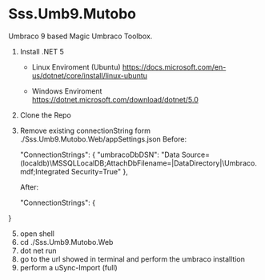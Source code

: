 # Sss.Umb9.Mutobo

Umbraco 9 based Magic Umbraco Toolbox.


1. Install .NET 5
    - Linux Enviroment (Ubuntu)
      https://docs.microsoft.com/en-us/dotnet/core/install/linux-ubuntu
      
    - Windows Enviroment
      https://dotnet.microsoft.com/download/dotnet/5.0
2. Clone the Repo
3. Remove existing connectionString form ./Sss.Umb9.Mutobo.Web/appSettings.json
   Before:

    "ConnectionStrings": {
    "umbracoDbDSN": "Data Source=(localdb)\\MSSQLLocalDB;AttachDbFilename=|DataDirectory|\\Umbraco.mdf;Integrated Security=True"
  },
   
   After:
   
     "ConnectionStrings": {
    
  }

5. open shell 
6. cd ./Sss.Umb9.Mutobo.Web
7. dot net run
8. go to the url showed in terminal and perform the umbraco installtion
9. perform a uSync-Import (full)
       
